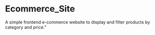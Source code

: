 # Ecommerce_Site
A simple frontend e-commerce website to display and filter products by category and price.”
